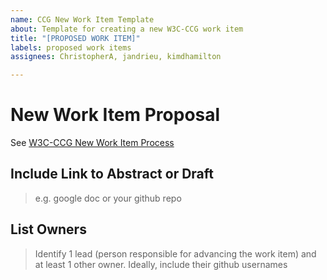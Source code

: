 ```yaml
---
name: CCG New Work Item Template
about: Template for creating a new W3C-CCG work item
title: "[PROPOSED WORK ITEM]"
labels: proposed work items
assignees: ChristopherA, jandrieu, kimdhamilton

---
```


# New Work Item Proposal

See [W3C-CCG New Work Item Process](https://docs.google.com/document/d/1vj811aUbs8GwZUNo-LIFBHafsz4rZTSnRtPv7RQaqNc/edit#)

## Include Link to Abstract or Draft 

> e.g. google doc or your github repo

## List Owners

> Identify 1 lead (person responsible for advancing the work item) and at least 1 other owner. Ideally, include their github usernames
